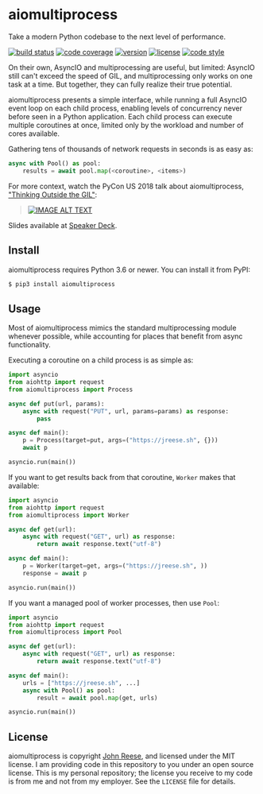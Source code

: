 aiomultiprocess
===============

Take a modern Python codebase to the next level of performance.

[![build status](https://github.com/jreese/aiomultiprocess/workflows/Build/badge.svg)](https://github.com/jreese/aiomultiprocess/actions)
[![code coverage](https://img.shields.io/codecov/c/gh/jreese/aiomultiprocess)](https://codecov.io/gh/jreese/aiomultiprocess)
[![version](https://img.shields.io/pypi/v/aiomultiprocess.svg)](https://pypi.org/project/aiomultiprocess)
[![license](https://img.shields.io/pypi/l/aiomultiprocess.svg)](https://github.com/jreese/aiomultiprocess/blob/master/LICENSE)
[![code style](https://img.shields.io/badge/code%20style-black-000000.svg)](https://github.com/ambv/black)

On their own, AsyncIO and multiprocessing are useful, but limited:
AsyncIO still can't exceed the speed of GIL, and multiprocessing only works on
one task at a time.  But together, they can fully realize their true potential.

aiomultiprocess presents a simple interface, while running a full AsyncIO event
loop on each child process, enabling levels of concurrency never before seen
in a Python application.  Each child process can execute multiple coroutines
at once, limited only by the workload and number of cores available.

Gathering tens of thousands of network requests in seconds is as easy as:

```python
async with Pool() as pool:
    results = await pool.map(<coroutine>, <items>)
```

For more context, watch the PyCon US 2018 talk about aiomultiprocess,
["Thinking Outside the GIL"][pycon-2018]:

> [![IMAGE ALT TEXT](http://img.youtube.com/vi/0kXaLh8Fz3k/0.jpg)](http://www.youtube.com/watch?v=0kXaLh8Fz3k "PyCon 2018 - John Reese - Thinking Outside the GIL with AsyncIO and Multiprocessing")

Slides available at [Speaker Deck](https://speakerdeck.com/jreese/thinking-outside-the-gil-2).


Install
-------

aiomultiprocess requires Python 3.6 or newer.
You can install it from PyPI:

```bash session
$ pip3 install aiomultiprocess
```


Usage
-----

Most of aiomultiprocess mimics the standard multiprocessing module whenever
possible, while accounting for places that benefit from async functionality.

Executing a coroutine on a child process is as simple as:

```python
import asyncio
from aiohttp import request
from aiomultiprocess import Process

async def put(url, params):
    async with request("PUT", url, params=params) as response:
        pass

async def main():
    p = Process(target=put, args=("https://jreese.sh", {}))
    await p

asyncio.run(main())
```

If you want to get results back from that coroutine, `Worker` makes that available:

```python
import asyncio
from aiohttp import request
from aiomultiprocess import Worker

async def get(url):
    async with request("GET", url) as response:
        return await response.text("utf-8")

async def main():
    p = Worker(target=get, args=("https://jreese.sh", ))
    response = await p

asyncio.run(main())
```

If you want a managed pool of worker processes, then use `Pool`:

```python
import asyncio
from aiohttp import request
from aiomultiprocess import Pool

async def get(url):
    async with request("GET", url) as response:
        return await response.text("utf-8")

async def main():
    urls = ["https://jreese.sh", ...]
    async with Pool() as pool:
        result = await pool.map(get, urls)

asyncio.run(main())
```


License
-------

aiomultiprocess is copyright [John Reese](https://jreese.sh), and licensed under
the MIT license.  I am providing code in this repository to you under an open
source license.  This is my personal repository; the license you receive to
my code is from me and not from my employer. See the `LICENSE` file for details.


[pycon-2018]: https://www.youtube.com/watch?v=0kXaLh8Fz3k
